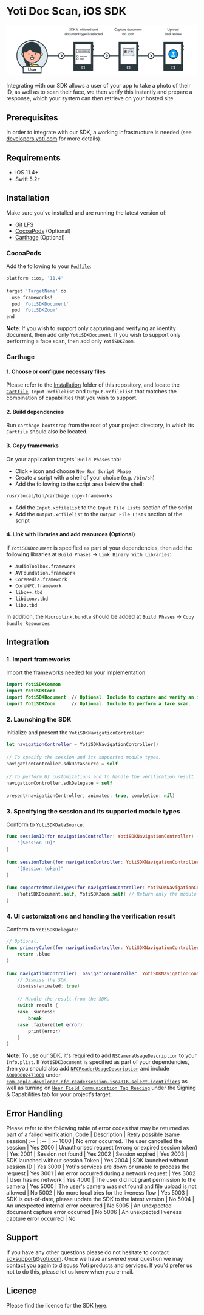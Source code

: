 # Yoti Doc Scan, iOS SDK

![Illustration](./Illustration.png)

Integrating with our SDK allows a user of your app to take a photo of their ID, as well as to scan their face, we then verify this instantly and prepare a response, which your system can then retrieve on your hosted site.

## Prerequisites
In order to integrate with our SDK, a working infrastructure is needed (see [developers.yoti.com](https://developers.yoti.com/yoti-doc-scan/yoti-doc-scan-integration-introduction) for more details).

## Requirements
- iOS 11.4+
- Swift 5.2+

## Installation
Make sure you've installed and are running the latest version of:
- [Git LFS](https://git-lfs.github.com)
- [CocoaPods](https://guides.cocoapods.org/using/getting-started.html) (Optional)
- [Carthage](https://github.com/Carthage/Carthage) (Optional)

### CocoaPods
Add the following to your [`Podfile`](https://guides.cocoapods.org/using/the-podfile.html):
```bash
platform :ios, '11.4'

target 'TargetName' do
  use_frameworks!
  pod 'YotiSDKDocument'
  pod 'YotiSDKZoom'
end
```
**Note**: If you wish to support only capturing and verifying an identity document, then add only `YotiSDKDocument`. If you wish to support only performing a face scan, then add only `YotiSDKZoom`.

### Carthage
#### 1. Choose or configure necessary files
Please refer to the [Installation](Installation/Carthage) folder of this repository, and locate the [`Cartfile`](https://github.com/Carthage/Carthage/blob/master/Documentation/Artifacts.md#cartfile), `Input.xcfilelist` and `Output.xcfilelist` that matches the combination of capabilities that you wish to support.

#### 2. Build dependencies
Run `carthage bootstrap` from the root of your project directory, in which its `Cartfile` should also be located.

#### 3. Copy frameworks
On your application targets' `Build Phases` tab:
- Click `+` icon and choose `New Run Script Phase`
- Create a script with a shell of your choice (e.g. `/bin/sh`)
- Add the following to the script area below the shell:
```bash
/usr/local/bin/carthage copy-frameworks
```
- Add the `Input.xcfilelist` to the `Input File Lists` section of the script
- Add the `Output.xcfilelist` to the `Output File Lists` section of the script

#### 4. Link with libraries and add resources (Optional)
If `YotiSDKDocument` is specified as part of your dependencies, then add the following libraries at `Build Phases` → `Link Binary With Libraries`:
- `AudioToolbox.framework`
- `AVFoundation.framework`
- `CoreMedia.framework`
- `CoreNFC.framework`
- `libc++.tbd`
- `libiconv.tbd`
- `libz.tbd`

In addition, the `Microblink.bundle` should be added at `Build Phases` → `Copy Bundle Resources`

## Integration
### 1. Import frameworks
Import the frameworks needed for your implementation:
```swift
import YotiSDKCommon
import YotiSDKCore
import YotiSDKDocument  // Optional. Include to capture and verify an identity document.
import YotiSDKZoom      // Optional. Include to perform a face scan.
```

### 2. Launching the SDK
Initialize and present the `YotiSDKNavigationController`:
```swift
let navigationController = YotiSDKNavigationController()

// To specify the session and its supported module types.
navigationController.sdkDataSource = self

// To perform UI customizations and to handle the verification result.
navigationController.sdkDelegate = self

present(navigationController, animated: true, completion: nil)
```

### 3. Specifying the session and its supported module types
Conform to `YotiSDKDataSource`:
```swift
func sessionID(for navigationController: YotiSDKNavigationController) -> String {
    "[Session ID]"
}

func sessionToken(for navigationController: YotiSDKNavigationController) -> String {
    "[Session token]"
}

func supportedModuleTypes(for navigationController: YotiSDKNavigationController) -> [YotiSDKModule.Type] {
    [YotiSDKDocument.self, YotiSDKZoom.self] // Return only the module types you wish to support.
}
```

### 4. UI customizations and handling the verification result
Conform to `YotiSDKDelegate`:
```swift
// Optional.
func primaryColor(for navigationController: YotiSDKNavigationController) -> UIColor {
    return .blue
}

func navigationController(_ navigationController: YotiSDKNavigationController, didFinishWithResult result: YotiSDKResult) {
    // Dismiss the SDK.
    dismiss(animated: true)

    // Handle the result from the SDK.
    switch result {
    case .success:
        break
    case .failure(let error):
        print(error)
    }
}
```

**Note**: To use our SDK, it's required to add [`NSCameraUsageDescription`](https://developer.apple.com/documentation/bundleresources/information_property_list/nscamerausagedescription) to your `Info.plist`. If `YotiSDKDocument` is specified as part of your dependencies, then you should also add [`NFCReaderUsageDescription`](https://developer.apple.com/documentation/bundleresources/information_property_list/nfcreaderusagedescription) and include [`A0000002471001`](https://www.icao.int/publications/Documents/9303_p10_cons_en.pdf) under [`com.apple.developer.nfc.readersession.iso7816.select-identifiers`](https://developer.apple.com/documentation/bundleresources/information_property_list/select-identifiers) as well as turning on [`Near Field Communication Tag Reading`](https://developer.apple.com/documentation/corenfc/building_an_nfc_tag-reader_app) under the Signing & Capabilities tab for your project’s target.

## Error Handling
Please refer to the following table of error codes that may be returned as part of a failed verification.
Code | Description | Retry possible (same session)
:-- | :-- | :--
1000 | No error occurred. The user cancelled the session | Yes
2000 | Unauthorised request (wrong or expired session token) | Yes
2001 | Session not found | Yes
2002 | Session expired | Yes
2003 | SDK launched without session Token | Yes
2004 | SDK launched without session ID | Yes
3000 | Yoti's services are down or unable to process the request | Yes
3001 | An error occurred during a network request | Yes
3002 | User has no network | Yes
4000 | The user did not grant permission to the camera | Yes
5000 | The user's camera was not found and file upload is not allowed | No
5002 | No more local tries for the liveness flow | Yes
5003 | SDK is out-of-date, please update the SDK to the latest version | No
5004 | An unexpected internal error occurred | No
5005 | An unexpected document capture error occurred | No
5006 | An unexpected liveness capture error occurred | No

## Support
If you have any other questions please do not hesitate to contact sdksupport@yoti.com.
Once we have answered your question we may contact you again to discuss Yoti products and services. If you'd prefer us not to do this, please let us know when you e-mail.

## Licence
Please find the licence for the SDK [here](https://www.yoti.com/wp-content/uploads/2019/08/Yoti-Doc-Scan-SDK-Terms.pdf).
